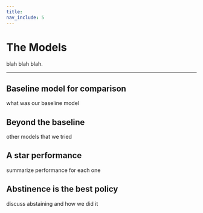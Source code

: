 ```yaml
---
title:
nav_include: 5
---
```


The Models
===================

blah blah blah.

----------


Baseline model for comparison
-------------
what was our baseline model


Beyond the baseline
-------------
other models that we tried


A star performance
-------------
summarize performance for each one


Abstinence is the best policy
-------------
discuss abstaining and how we did it
